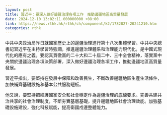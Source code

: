 ```yaml
---
layout: post
title: 習近平：要深入做好邊疆治理各項工作　推動邊疆地區高質量發展
date: 2024-12-10 13:02:11.000000000 +08:00
link: https://news.rthk.hk/rthk/ch/component/k2/1782827-20241210.htm
categories: rthk
---
```


中共中央政治局昨日就國家歷史上的邊疆治理進行第十八次集體學習。中共中央總書記習近平在主持學習時強調，推進邊疆治理體系和治理能力現代化，是中國式現代化的應有之義。要認真貫徹黨的二十大和二十屆二中、三中全會精神，落實黨中央關於邊疆治理各項決策部署，深入做好邊疆治理各項工作，推動邊疆地區高質量發展。

習近平指出，要堅持在發展中保障和改善民生，不斷改善邊疆地區生產生活條件，加快補齊基礎設施和基本公共服務短板。

他又說，要堅持把維護國家安全和社會穩定作為邊疆治理的底線要求。完善共建共治共享的社會治理制度，不斷夯實基層基礎，提升邊疆地區社會治理效能。加強基礎設施建設，強化科技賦能，提高衛國戍邊整體能力。
